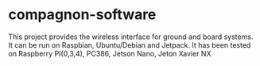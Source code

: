# compagnon-software

This project provides the wireless interface for ground and board systems. 
It can be run on Raspbian, Ubuntu/Debian and Jetpack.
It has been tested on Raspberry PI(0,3,4), PC386, Jetson Nano, Jeton Xavier NX
